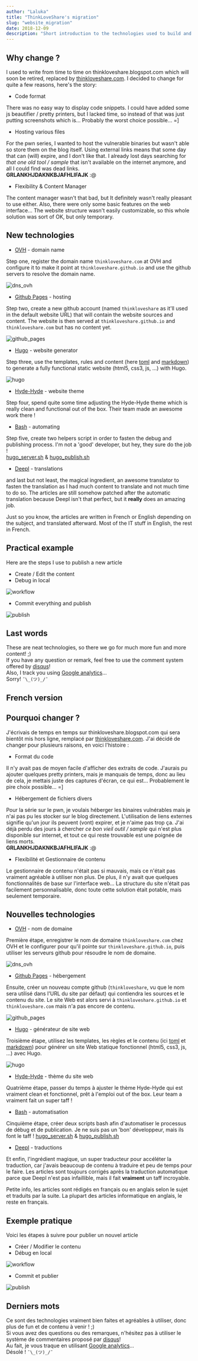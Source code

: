 ```yaml
---
author: "Laluka"
title: "ThinkLoveShare's migration"
slug: "website_migration"
date: 2018-12-09
description: "Short introduction to the technologies used to build and maintain this website and a few words on why I changed. "
---
```



## Why change ?

I used to write from time to time on thinkloveshare.blogspot.com which will soon be retired, replaced by [thinkloveshare.com](https://thinkloveshare.com). I decided to change for quite a few reasons, here's the story:

 * Code format

 There was no easy way to display code snippets. I could have added some js beautifier / pretty printers, but I lacked time, so instead of that was just putting screenshots which is... Probably the worst choice possible... =]

 * Hosting various files

 For the pwn series, I wanted to host the vulnerable binaries but wasn't able so store them on the blog itself. Using external links means that some day that can (will) expire, and I don't like that. I already lost days searching for *that one old tool / sample* that isn't available on the internet anymore, and all I could find was dead links.\
 **GRLANKHJDAKNKBJAFHLIFAJK** :@

 * Flexibility & Content Manager

 The content manager wasn't that bad, but It definitely wasn't really pleasant to use either. Also, there were only some basic features on the web interface... The website structure wasn't easily customizable, so this whole solution was sort of OK, but only temporary.


## New technologies

 * [OVH](https://www.ovh.com) - domain name

Step one, register the domain name `thinkloveshare.com` at OVH and configure it to make it point at `thinkloveshare.github.io` and use the github servers to resolve the domain name.

<img class="img_full" src="dns_ovh.png" alt="dns_ovh">

 * [Github Pages](https://pages.github.com/) - hosting

Step two, create a new github account (named `thinkloveshare` as it'll used in the default website URL) that will contain the website sources and content. The website is then served at `thinkloveshare.github.io` and `thinkloveshare.com` but has no content yet.

<img class="img_full" src="github_pages.png" alt="github_pages">

 * [Hugo](https://gohugo.io/) - website generator

Step three, use the templates, rules and content (here [toml](https://github.com/toml-lang/toml) and [markdown](https://github.com/adam-p/markdown-here/wiki/Markdown-Cheatsheet)) to generate a fully functional static website (html5, css3, js, ...) with Hugo.

<img class="img_big" src="hugo.png" alt="hugo">

 * [Hyde-Hyde](https://github.com/htr3n/hyde-hyde) - website theme

Step four, spend quite some time adjusting the Hyde-Hyde theme which is really clean and functional out of the box. Their team made an awesome work there !

 * [Bash](https://www.gnu.org/software/bash/) - automating

Step five, create two helpers script in order to fasten the debug and publishing process. I'm not a 'good' developer, but hey, they sure do the job !\
[hugo_server.sh](https://github.com/ThinkLoveShare/sources/blob/master/hugo_server.sh) &
[hugo_publish.sh](https://github.com/ThinkLoveShare/sources/blob/master/hugo_publish.sh)

 * [Deepl](https://deepl.com/translator) - translations

and last but not least, the magical ingredient, an awesome translator to fasten the translation as I had much content to translate and not much time to do so. The articles are still somehow patched after the automatic translation because Deepl isn't that perfect, but it **really** does an amazing job.

Just so you know, the articles are written in French or English depending on the subject, and translated afterward. Most of the IT stuff in English, the rest in French.


## Practical example

Here are the steps I use to publish a new article

 * Create / Edit the content
 * Debug in local

<img class="img_full" src="workflow.png" alt="workflow">

 * Commit everything and publish

<img class="img_full" src="publish.png" alt="publish">

## Last words

These are neat technologies, so there we go for much more fun and more content! ;)\
If you have any question or remark, feel free to use the comment system offered by [disqus](https://disqus.com/)!\
Also, I track you using [Google analytics](https://analytics.google.com/)...\
Sorry! `¯\_(ツ)_/¯`


<h2 id="fr">French version</h2>


## Pourquoi changer ?

J'écrivais de temps en temps sur thinkloveshare.blogspot.com qui sera bientôt mis hors ligne, remplacé par [thinkloveshare.com](https://thinkloveshare.com). J'ai décidé de changer pour plusieurs raisons, en voici l'histoire :

 * Format du code

 Il n'y avait pas de moyen facile d'afficher des extraits de code. J'aurais pu ajouter quelques pretty printers, mais je manquais de temps, donc au lieu de cela, je mettais juste des captures d'écran, ce qui est... Probablement le pire choix possible... =]

 * Hébergement de fichiers divers

 Pour la série sur le pwn, je voulais héberger les binaires vulnérables mais je n'ai pas pu les stocker sur le blog directement. L'utilisation de liens externes signifie qu'un jour ils peuvent (vont) expirer, et je n'aime pas trop ça. J'ai déjà perdu des jours à chercher *ce bon vieil outil / sample* qui n'est plus disponible sur internet, et tout ce qui reste trouvable est une poignée de liens morts.\
 **GRLANKHJDAKNKBJAFHLIFAJK** :@

 * Flexibilité et Gestionnaire de contenu

 Le gestionnaire de contenu n'était pas si mauvais, mais ce n'était pas vraiment agréable à utiliser non plus. De plus, il n'y avait que quelques fonctionnalités de base sur l'interface web... La structure du site n'était pas facilement personnalisable, donc toute cette solution était potable, mais seulement temporaire.


## Nouvelles technologies

 * [OVH](https://www.ovh.com) - nom de domaine

Première étape, enregistrer le nom de domaine `thinkloveshare.com` chez OVH et le configurer pour qu'il pointe sur `thinkloveshare.github.io`, puis utiliser les serveurs github pour résoudre le nom de domaine.

<img class="img_full" src="dns_ovh.png" alt="dns_ovh">

 * [Github Pages](https://pages.github.com/) - hébergement

Ensuite, créer un nouveau compte github (`thinkloveshare`, vu que le nom sera utilisé dans l'URL du site par défaut) qui contiendra les sources et le contenu du site. Le site Web est alors servi à `thinkloveshare.github.io` et `thinkloveshare.com` mais n'a pas encore de contenu.

<img class="img_full" src="github_pages.png" alt="github_pages">

 * [Hugo](https://gohugo.io/) - générateur de site web

Troisième étape, utilisez les templates, les règles et le contenu (ici [toml](https://github.com/toml-lang/toml) et [markdown](https://github.com/adam-p/markdown-here/wiki/Markdown-Cheatsheet)) pour générer un site Web statique fonctionnel (html5, css3, js, ...) avec Hugo.

<img class="img_big" src="hugo.png" alt="hugo">

 * [Hyde-Hyde](https://github.com/htr3n/hyde-hyde) - thème du site web

Quatrième étape, passer du temps à ajuster le thème Hyde-Hyde qui est vraiment clean et fonctionnel, prêt à l'emploi out of the box. Leur team a vraiment fait un super taff !

 * [Bash](https://www.gnu.org/software/bash/) - automatisation

Cinquième étape, créer deux scripts bash afin d'automatiser le processus de débug et de publication. Je ne suis pas un 'bon' développeur, mais ils font le taff !
[hugo_server.sh](https://github.com/ThinkLoveShare/sources/blob/master/hugo_server.sh) &
[hugo_publish.sh](https://github.com/ThinkLoveShare/sources/blob/master/hugo_publish.sh)

 * [Deepl](https://deepl.com/translator) - traductions

Et enfin, l'ingrédient magique, un super traducteur pour accéléter la traduction, car j'avais beaucoup de contenu à traduire et peu de temps pour le faire. Les articles sont toujours corrigés après la traduction automatique parce que Deepl n'est pas infaillible, mais il fait **vraiment** un taff incroyable.

Petite info, les articles sont rédigés en français ou en anglais selon le sujet et traduits par la suite. La plupart des articles informatique en anglais, le reste en français.


## Exemple pratique

Voici les étapes à suivre pour publier un nouvel article

 * Créer / Modifier le contenu
 * Débug en local

<img class="img_full" src="workflow.png" alt="workflow">

 * Commit et publier

<img class="img_full" src="publish.png" alt="publish">

## Derniers mots

Ce sont des technologies vraiment bien faites et agréables à utiliser, donc plus de fun et de contenu à venir ! ;)\
Si vous avez des questions ou des remarques, n'hésitez pas à utiliser le système de commentaires proposé par [disqus](https://disqus.com/)!\
Au fait, je vous traque en utilisant [Google analytics](https://analytics.google.com/)...\
Désolé ! `¯\_(ツ)_/¯`
